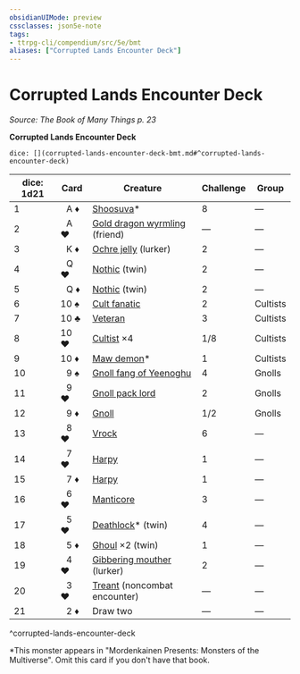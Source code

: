```yaml
---
obsidianUIMode: preview
cssclasses: json5e-note
tags:
- ttrpg-cli/compendium/src/5e/bmt
aliases: ["Corrupted Lands Encounter Deck"]
---
```

# Corrupted Lands Encounter Deck
*Source: The Book of Many Things p. 23* 

**Corrupted Lands Encounter Deck**

`dice: [](corrupted-lands-encounter-deck-bmt.md#^corrupted-lands-encounter-deck)`

| dice: 1d21 | Card | Creature | Challenge | Group |
|------------|------|----------|-----------|-------|
| 1 |  A ♦ | [Shoosuva](shoosuva-mpmm.md)* | 8 | — |
| 2 |  A ♥ | [Gold dragon wyrmling](gold-dragon-wyrmling.md) (friend) | — | — |
| 3 |  K ♦ | [Ochre jelly](ochre-jelly.md) (lurker) | 2 | — |
| 4 |  Q ♥ | [Nothic](nothic.md) (twin) | 2 | — |
| 5 |  Q ♦ | [Nothic](nothic.md) (twin) | 2 | — |
| 6 | 10 ♠ | [Cult fanatic](cult-fanatic.md) | 2 | Cultists |
| 7 | 10 ♣ | [Veteran](veteran.md) | 3 | Cultists |
| 8 | 10 ♥ | [Cultist](cultist-xmm.md) ×4 | 1/8 | Cultists |
| 9 | 10 ♦ | [Maw demon](maw-demon-mpmm.md)* | 1 | Cultists |
| 10 |  9 ♠ | [Gnoll fang of Yeenoghu](gnoll-fang-of-yeenoghu.md) | 4 | Gnolls |
| 11 |  9 ♥ | [Gnoll pack lord](gnoll-pack-lord.md) | 2 | Gnolls |
| 12 |  9 ♦ | [Gnoll](gnoll.md) | 1/2 | Gnolls |
| 13 |  8 ♥ | [Vrock](vrock.md) | 6 | — |
| 14 |  7 ♥ | [Harpy](harpy.md) | 1 | — |
| 15 |  7 ♦ | [Harpy](harpy.md) | 1 | — |
| 16 |  6 ♥ | [Manticore](manticore.md) | 3 | — |
| 17 |  5 ♥ | [Deathlock](deathlock-mpmm.md)* (twin) | 4 | — |
| 18 |  5 ♦ | [Ghoul](ghoul-xmm.md) ×2 (twin) | 1 | — |
| 19 |  4 ♥ | [Gibbering mouther](gibbering-mouther.md) (lurker) | 2 | — |
| 20 |  3 ♥ | [Treant](treant.md) (noncombat encounter) | — | — |
| 21 |  2 ♦ | Draw two | — | — |
^corrupted-lands-encounter-deck

*This monster appears in "Mordenkainen Presents: Monsters of the Multiverse". Omit this card if you don't have that book.
